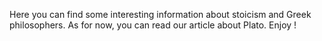 Here you can find some interesting information about stoicism and Greek philosophers. As for now, you can read our article about Plato. Enjoy !

